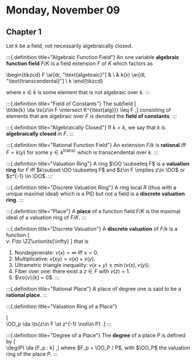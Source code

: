 # Monday, November 09

## Chapter 1

Let $k$ be a field, not necessarily algebraically closed.

:::{.definition title="Algebraic Function Field"}
An one variable **algebraic function field** $F/K$ is a field extension $F$ of $K$ which factors as 

\begin{tikzcd}
F \ar[dr, "\text{algebraic}"] & \\
& k(x) \ar[dl, "\text{transcendental}"] \\
k
\end{tikzcd}

where $x\in \bar{k}$ is some element that is not algebraic over $k$.
:::

:::{.definition title="Field of Constants"}
The subfield
\[  
\tilde{k} \da \ts{z\in F \intersect K^{\text{alg}}} \leq F
,\]
consisting of elements that are algebraic over $F$ is denoted the **field of constants**.
:::

:::{.definition title="Algebraically Closed"}
If $\tilde k = k$, we say that $k$ is **algebraically closed** in $F$.
:::

:::{.definition title="Rational Function Field"}
An extension $F/k$  is **rational** iff $F = k(y)$ for some $y\in k^{\text{transc}}$ which is transcendental over $k$.
:::

:::{.definition title="Valuation Ring"}
A ring $\OO \subseteq F$ is a **valuation ring** for $F$ iff $k\subset \OO \subseteq  F$ and $z\in F \implies z\in \OO$ or $z^{-1} \in \OO$.
:::


:::{.definition title="Discrete Valuation Ring"}
A ring local $R$ (thus with a unique maximal ideal) which is a PID but not a field is a **discrete valuation ring**.
:::


:::{.definition title="Place"}
A **place** of a function field $F/K$ is the maximal ideal of a valuation ring of $F/K$.
:::


:::{.definition title="Discrete Valuation"}
A **discrete valuation** of $F/k$ is a function
\[  
v: F\to \ZZ\union\ts{\infty}
\]
that is

1. Nondegenerate: $v(x) = \infty$ iff $x=0$.
2. Multiplicative: $v(xy) = v(x) + v(y)$.
3. Ultrametric triangle inequality: $v(x+y) \geq \min(v(x), v(y))$.
4. Fiber over one: there exist a $z\in F$ with $v(z) = 1$.
5. $\ro{v}{k} = 0$.
:::


:::{.definition title="Rational Place"}
A place of degree one is said to be a **rational place**.
:::


:::{.definition title="Valuation Ring of a Place"}

\[  
\OO_p \da \ts{z\in F \st z^{-1} \not\in P}
.\]
:::

:::{.definition title="Degree of a Place"}
The **degree** of a place $P$ is defined by
\[  
\deg(P) \da [F_p : k]
,\]
where $F_p = \OO_P / P$, with $\OO_P$ the valuation ring of the place $P$.
:::
